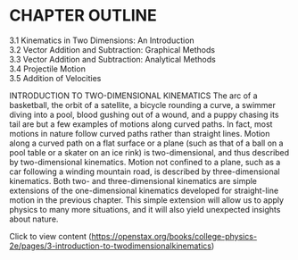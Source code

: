 # CHAPTER OUTLINE

3.1 Kinematics in Two Dimensions: An Introduction   
3.2 Vector Addition and Subtraction: Graphical Methods   
3.3 Vector Addition and Subtraction: Analytical Methods   
3.4 Projectile Motion   
3.5 Addition of Velocities

INTRODUCTION TO TWO-DIMENSIONAL KINEMATICS The arc of a basketball, the orbit of a satellite, a bicycle rounding a curve, a swimmer diving into a pool, blood gushing out of a wound, and a puppy chasing its tail are but a few examples of motions along curved paths. In fact, most motions in nature follow curved paths rather than straight lines. Motion along a curved path on a flat surface or a plane (such as that of a ball on a pool table or a skater on an ice rink) is two-dimensional, and thus described by two-dimensional kinematics. Motion not confined to a plane, such as a car following a winding mountain road, is described by three-dimensional kinematics. Both two- and three-dimensional kinematics are simple extensions of the one-dimensional kinematics developed for straight-line motion in the previous chapter. This simple extension will allow us to apply physics to many more situations, and it will also yield unexpected insights about nature.

Click to view content (https://openstax.org/books/college-physics-2e/pages/3-introduction-to-twodimensionalkinematics)